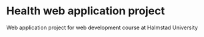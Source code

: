 # Health web application project
Web application project for web development course at Halmstad University
